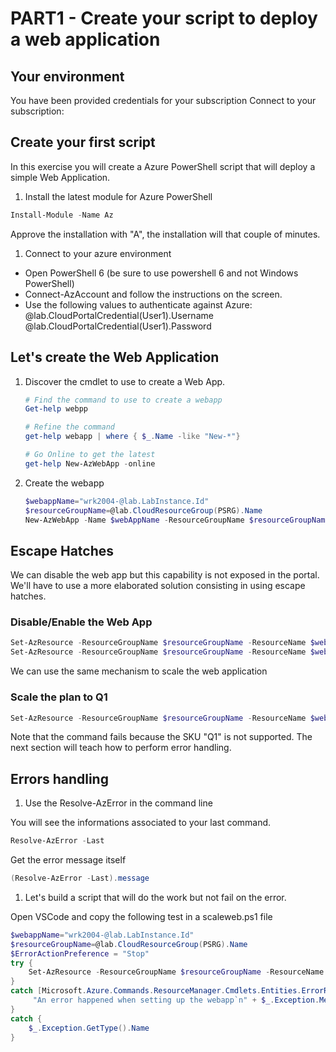 # PART1 - Create your script to deploy a web application

## Your environment

You have been provided credentials for your subscription
Connect to your subscription:

## Create your first script

In this exercise you will create a Azure PowerShell script that will deploy a simple Web Application.

1. Install the latest module for Azure PowerShell 

```PowerShell
Install-Module -Name Az
```

Approve the installation with "A", the installation will that couple of minutes.

1. Connect to your azure environment

- Open PowerShell 6 (be sure to use powershell 6 and not Windows PowerShell)
- Connect-AzAccount and follow the instructions on the screen.
- Use the following values to authenticate against Azure:
    @lab.CloudPortalCredential(User1).Username
    @lab.CloudPortalCredential(User1).Password

## Let's create the Web Application

1. Discover the cmdlet to use to create a Web App.

    ```PowerShell
    # Find the command to use to create a webapp
    Get-help webpp

    # Refine the command
    get-help webapp | where { $_.Name -like "New-*"}

    # Go Online to get the latest
    get-help New-AzWebApp -online
    ```

1. Create the webapp

    ```PowerShell
    $webappName="wrk2004-@lab.LabInstance.Id"
    $resourceGroupName=@lab.CloudResourceGroup(PSRG).Name
    New-AzWebApp -Name $webAppName -ResourceGroupName $resourceGroupName -Location eastus
    ```

## Escape Hatches

We can disable the web app but this capability is not exposed in the portal. We'll have to use a more elaborated solution consisting in using escape hatches.

### Disable/Enable the Web App

```PowerShell
Set-AzResource -ResourceGroupName $resourceGroupName -ResourceName $webAppName -ResourceType Microsoft.Web/sites -Properties @{enabled = "False"}
Set-AzResource -ResourceGroupName $resourceGroupName -ResourceName $webAppName -ResourceType Microsoft.Web/sites -Properties @{enabled = "True"}
```

We can use the same mechanism to scale the web application

### Scale the plan to Q1

```PowerShell
Set-AzResource -ResourceGroupName $resourceGroupName -ResourceName $webAppName -ResourceType Microsoft.Web/serverFarms -Sku @{ Name = "Q1"}
```

Note that the command fails because the SKU "Q1" is not supported.
The next section will teach how to perform error handling.

## Errors handling

1. Use the Resolve-AzError in the command line

You will see the informations associated to your last command.

```PowerShell
Resolve-AzError -Last
```

Get the error message itself
```PowerShell
(Resolve-AzError -Last).message
```

1. Let's build a script that will do the work but not fail on the error. 

Open VSCode and copy the following test in a scaleweb.ps1 file

```PowerShell
$webappName="wrk2004-@lab.LabInstance.Id"
$resourceGroupName=@lab.CloudResourceGroup(PSRG).Name
$ErrorActionPreference = "Stop"
try {
    Set-AzResource -ResourceGroupName $resourceGroupName -ResourceName $webAppName -ResourceType Microsoft.Web/serverFarms -Sku @{ Name = "Q1"} -force
}
catch [Microsoft.Azure.Commands.ResourceManager.Cmdlets.Entities.ErrorResponses.ErrorResponseMessageException] {
     "An error happened when setting up the webapp`n" + $_.Exception.Message
}
catch {
    $_.Exception.GetType().Name
}
```
